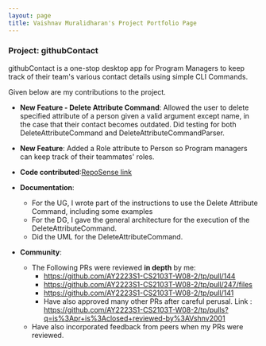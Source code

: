 ```yaml
---
layout: page
title: Vaishnav Muralidharan's Project Portfolio Page
---
```


### Project: githubContact

githubContact is a one-stop desktop app for Program Managers to keep
track of their team's various contact details using simple CLI Commands. 

Given below are my contributions to the project.

* **New Feature - Delete Attribute Command**: Allowed the user to delete specified
attribute of a person given a valid argument except name, in the case that their 
contact becomes outdated. Did testing for both DeleteAttributeCommand and
DeleteAttributeCommandParser.

* **New Feature**: Added a Role attribute to Person so Program managers can keep track of their teammates' roles.

* **Code contributed**:[RepoSense link](https://nus-cs2103-ay2223s1.github.io/tp-dashboard/?search=Vshnv2001)

* **Documentation**:
  * For the UG, I wrote part of the instructions to use the Delete Attribute Command, including some examples
  * For the DG, I gave the general architecture for the execution of the DeleteAttributeCommand. 
  * Did the UML for the DeleteAttributeCommand.

* **Community**:
  * The Following PRs were reviewed **in depth** by me:
    * https://github.com/AY2223S1-CS2103T-W08-2/tp/pull/144
    * https://github.com/AY2223S1-CS2103T-W08-2/tp/pull/247/files
    * https://github.com/AY2223S1-CS2103T-W08-2/tp/pull/141
    * Have also approved many other PRs after careful perusal. Link : https://github.com/AY2223S1-CS2103T-W08-2/tp/pulls?q=is%3Apr+is%3Aclosed+reviewed-by%3AVshnv2001
  * Have also incorporated feedback from peers when my PRs were reviewed.

